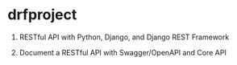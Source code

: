 # drfproject
1. RESTful API with Python, Django, and Django REST Framework

2. Document a RESTful API with Swagger/OpenAPI and Core API

